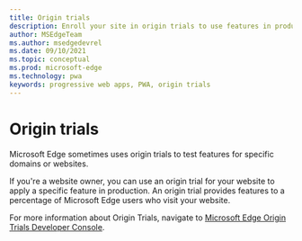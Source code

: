 ```yaml
---
title: Origin trials
description: Enroll your site in origin trials to use features in production with your users.
author: MSEdgeTeam
ms.author: msedgedevrel
ms.date: 09/10/2021
ms.topic: conceptual
ms.prod: microsoft-edge
ms.technology: pwa
keywords: progressive web apps, PWA, origin trials
---
```

# Origin trials  

Microsoft Edge sometimes uses origin trials to test features for specific domains or websites.  

If you're a website owner, you can use an origin trial for your website to apply a specific feature in production. An origin trial provides features to a percentage of Microsoft Edge users who visit your website.  

For more information about Origin Trials, navigate to [Microsoft Edge Origin Trials Developer Console][MicrosoftDeveloperMicrosoftEdgeOriginTrials].  

<!-- Links -->

[MicrosoftDeveloperMicrosoftEdgeOriginTrials]: https://developer.microsoft.com/microsoft-edge/origin-trials "Origin Trials | Microsoft Edge Developer"  
